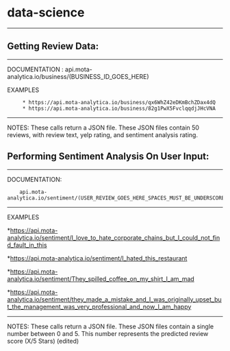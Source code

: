 # data-science



____
## Getting Review Data:
________
DOCUMENTATION : api.mota-analytica.io/business/(BUSINESS_ID_GOES_HERE)

EXAMPLES  


         * https://api.mota-analytica.io/business/qx6WhZ42eDKmBchZDax4dQ
         * https://api.mota-analytica.io/business/82g1PwX5FvclqqdjJHcVNA
_____
NOTES:   These calls return a JSON file. These JSON files contain 50 reviews, with review text, yelp rating, and sentiment analysis rating.



## Performing Sentiment Analysis On User Input:
________
DOCUMENTATION:

        api.mota-analytica.io/sentiment/(USER_REVIEW_GOES_HERE_SPACES_MUST_BE_UNDERSCORES)
______
EXAMPLES 

*https://api.mota-analytica.io/sentiment/I_love_to_hate_corporate_chains_but_I_could_not_find_fault_in_this

*https://api.mota-analytica.io/sentiment/I_hated_this_restaurant
         
*https://api.mota-analytica.io/sentiment/They_spilled_coffee_on_my_shirt_I_am_mad
         
*https://api.mota-analytica.io/sentiment/they_made_a_mistake_and_I_was_originally_upset_but_the_management_was_very_professional_and_now_I_am_happy


----------
NOTES: These calls return a JSON file. These JSON files contain a single number between 0 and 5. This number represents the predicted review score (X/5 Stars) (edited) 
